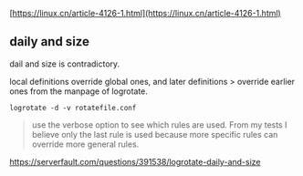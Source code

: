 [https://linux.cn/article-4126-1.html](https://linux.cn/article-4126-1.html)

## daily and size
dail and size is contradictory.

local definitions override global ones, and later definitions > override earlier ones from the manpage of logrotate.

```shell
logrotate -d -v rotatefile.conf
```
> use the verbose option to see which rules are used. From my tests I believe only the last rule is used because more specific rules can override more general rules. 

https://serverfault.com/questions/391538/logrotate-daily-and-size